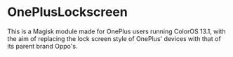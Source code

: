 # OnePlusLockscreen
This is a Magisk module made for OnePlus users running ColorOS 13.1, with the aim of replacing the lock screen style of OnePlus' devices with that of its parent brand Oppo's.
